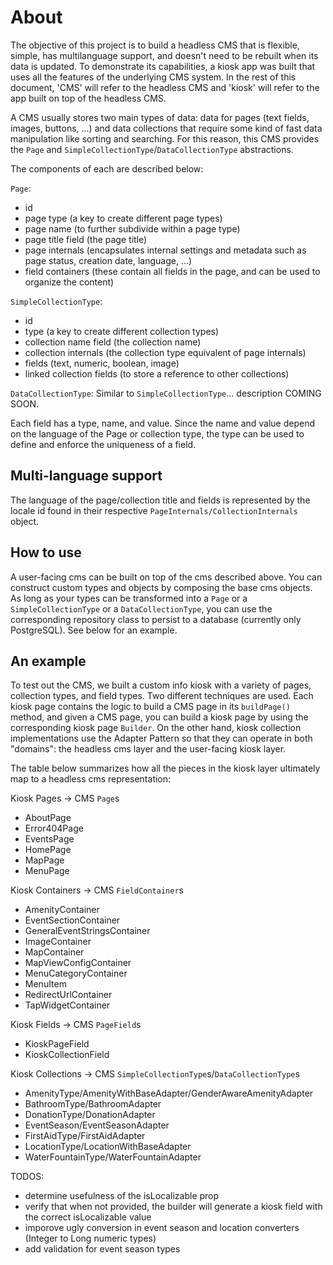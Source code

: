 # About

The objective of this project is to build a headless CMS that is flexible, simple, has multilanguage support, and doesn't need to be rebuilt when its data is updated. To demonstrate its capabilities, a kiosk app was built that uses all the features of the underlying CMS system. In the rest of this document, 'CMS' will refer to the headless CMS and 'kiosk' will refer to the app built on top of the headless CMS.

A CMS usually stores two main types of data: data for pages (text fields, images, buttons, ...) and data collections that require some kind of fast data manipulation like sorting and searching. For this reason, this CMS provides the `Page` and `SimpleCollectionType`/`DataCollectionType` abstractions.

The components of each are described below:

`Page`:
- id
- page type (a key to create different page types) 
- page name (to further subdivide within a page type)
- page title field (the page title)
- page internals (encapsulates internal settings and metadata such as page status, creation date, language, ...)
- field containers (these contain all fields in the page, and can be used to organize the content) 

`SimpleCollectionType`:
- id
- type (a key to create different collection types)
- collection name field (the collection name)
- collection internals (the collection type equivalent of page internals)
- fields (text, numeric, boolean, image)
- linked collection fields (to store a reference to other collections)

`DataCollectionType`:
Similar to `SimpleCollectionType`... description COMING SOON.

Each field has a type, name, and value. Since the name and value depend on the language of the Page or collection type, the type can be used to define and enforce the uniqueness of a field.

## Multi-language support

The language of the page/collection title and fields is represented by the locale id found in their respective `PageInternals/CollectionInternals` object. 

## How to use

A user-facing cms can be built on top of the cms described above. You can construct custom types and objects by composing the base cms objects. As long as your types can be transformed into a `Page` or a `SimpleCollectionType` or a `DataCollectionType`, you can use the corresponding repository class to persist to a database (currently only PostgreSQL). See below for an example. 

## An example

To test out the CMS, we built a custom info kiosk with a variety of pages, collection types, and field types. Two different techniques are used. Each kiosk page contains the logic to build a CMS page in its `buildPage()` method, and given a CMS page, you can build a kiosk page by using the corresponding kiosk page `Builder`. On the other hand, kiosk collection implementations use the Adapter Pattern so that they can operate in both "domains": the headless cms layer and the user-facing kiosk layer. 

The table below summarizes how all the pieces in the kiosk layer ultimately map to a headless cms representation:

Kiosk Pages -> CMS `Page`s
- AboutPage
- Error404Page
- EventsPage
- HomePage
- MapPage
- MenuPage

Kiosk Containers -> CMS `FieldContainer`s 
- AmenityContainer
- EventSectionContainer
- GeneralEventStringsContainer
- ImageContainer
- MapContainer
- MapViewConfigContainer
- MenuCategoryContainer
- MenuItem
- RedirectUrlContainer
- TapWidgetContainer

Kiosk Fields -> CMS `PageField`s
- KioskPageField<T>
- KioskCollectionField<T>

Kiosk Collections -> CMS `SimpleCollectionType`s/`DataCollectionType`s
- AmenityType/AmenityWithBaseAdapter/GenderAwareAmenityAdapter
- BathroomType/BathroomAdapter
- DonationType/DonationAdapter
- EventSeason/EventSeasonAdapter
- FirstAidType/FirstAidAdapter
- LocationType/LocationWithBaseAdapter
- WaterFountainType/WaterFountainAdapter

TODOS:
- determine usefulness of the isLocalizable prop
- verify that when not provided, the builder will generate a kiosk field with the correct isLocalizable value
- imporove ugly conversion in event season and location converters (Integer to Long numeric types)
- add validation for event season types
